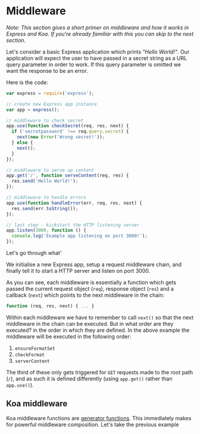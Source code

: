 # Middleware

_Note: This section gives a short primer on middleware and how it works in Express and Koa. If you're already familiar with this you can skip to the next section._

Let's consider a basic Express application which prints _"Hello World!"_. Our application will expect the user to have passed in a secret string as a URL query parameter in order to work. If this query parameter is omitted we want the response to be an error.

Here is the code:

```js
var express = require('express');

// create new Express app instance
var app = express();

// middleware to check secret
app.use(function checkSecret(req, res, next) {
  if ('secretpassword' !== req.query.secret) {
    next(new Error('Wrong secret!'));
  } else {
    next();
  }
});

// middleware to serve up content
app.get('/', function serveContent(req, res) {
  res.send('Hello World!');
});

// middleware to handle errors
app.use(function handleError(err, req, res, next) {
  res.send(err.toString());
});

// last step - kickstart the HTTP listening server
app.listen(3000, function () {
  console.log('Example app listening on port 3000!');
});
```

Let's go through what'

We initialise a new Express app, setup a request middleware chain, and finally tell it to start a HTTP server and listen on port 3000.

As you can see, each middleware is essentially a function which gets passed the current request object  (`req`), response object (`res`) and a callback (`next`) which points to the next middleware in the chain:

```js
function (req, res, next) { ... }
```

Within each middleware we have to remember to call `next()` so that the next middleware in the chain can be executed. But in what order are they executed? in the order in which they are defined. In the above example the middleware will be executed in the following order:

1. `ensureFormatSet`
2. `checkFormat`
3. `serverContent`

The third of these only gets triggered for `GET` requests made to the root path (`/`), and as such it is defined differently (using `app.get()` rather than `app.use()`).

## Koa middleware

Koa middleware functions are [generator functions](https://developer.mozilla.org/en/docs/Web/JavaScript/Reference/Statements/function*). This immediately makes for powerful middleware composition. Let's take the previous example
